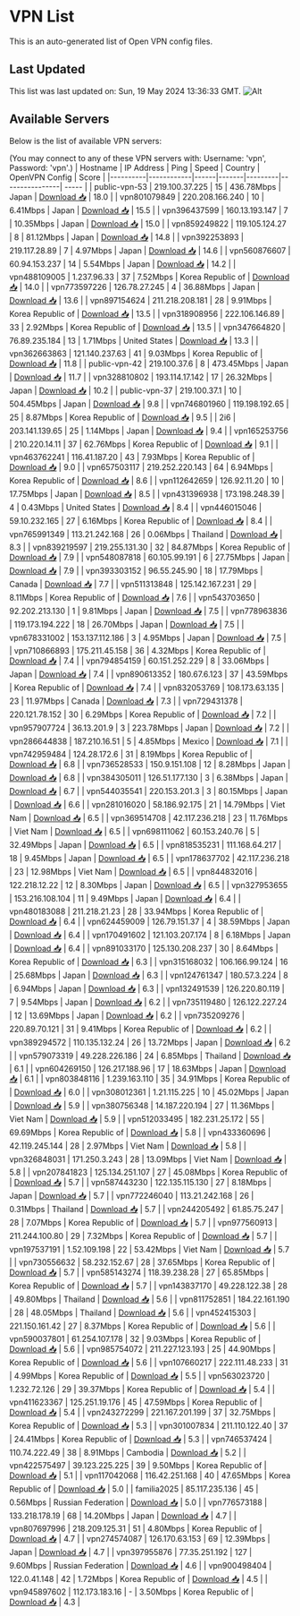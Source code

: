 # VPN List

This is an auto-generated list of Open VPN config files.

## Last Updated

This list was last updated on: Sun, 19 May 2024 13:36:33 GMT.
![Alt](https://repobeats.axiom.co/api/embed/186b98318ef1479477931607c1ad7d823f12451f.svg "Repobeats analytics image")

## Available Servers

Below is the list of available VPN servers:

(You may connect to any of these VPN servers with: Username: 'vpn', Password: 'vpn'.)
| Hostname | IP Address | Ping | Speed | Country | OpenVPN Config | Score |
|----------|------------|------|-------|---------|----------------| ----- |
| public-vpn-53 | 219.100.37.225 | 15 | 436.78Mbps | Japan | [Download 📥](./configs/server_0_JP.ovpn) | 18.0 |
| vpn801079849 | 220.208.166.240 | 10 | 6.41Mbps | Japan | [Download 📥](./configs/server_1_JP.ovpn) | 15.5 |
| vpn396437599 | 160.13.193.147 | 7 | 10.35Mbps | Japan | [Download 📥](./configs/server_2_JP.ovpn) | 15.0 |
| vpn859249822 | 119.105.124.27 | 8 | 81.12Mbps | Japan | [Download 📥](./configs/server_3_JP.ovpn) | 14.8 |
| vpn392253893 | 219.117.28.89 | 7 | 4.97Mbps | Japan | [Download 📥](./configs/server_4_JP.ovpn) | 14.6 |
| vpn560876607 | 60.94.153.237 | 14 | 5.54Mbps | Japan | [Download 📥](./configs/server_5_JP.ovpn) | 14.2 |
| vpn488109005 | 1.237.96.33 | 37 | 7.52Mbps | Korea Republic of | [Download 📥](./configs/server_6_KR.ovpn) | 14.0 |
| vpn773597226 | 126.78.27.245 | 4 | 36.88Mbps | Japan | [Download 📥](./configs/server_7_JP.ovpn) | 13.6 |
| vpn897154624 | 211.218.208.181 | 28 | 9.91Mbps | Korea Republic of | [Download 📥](./configs/server_8_KR.ovpn) | 13.5 |
| vpn318908956 | 222.106.146.89 | 33 | 2.92Mbps | Korea Republic of | [Download 📥](./configs/server_9_KR.ovpn) | 13.5 |
| vpn347664820 | 76.89.235.184 | 13 | 1.71Mbps | United States | [Download 📥](./configs/server_10_US.ovpn) | 13.3 |
| vpn362663863 | 121.140.237.63 | 41 | 9.03Mbps | Korea Republic of | [Download 📥](./configs/server_11_KR.ovpn) | 11.8 |
| public-vpn-42 | 219.100.37.6 | 8 | 473.45Mbps | Japan | [Download 📥](./configs/server_12_JP.ovpn) | 11.7 |
| vpn328810802 | 193.114.17.142 | 17 | 26.32Mbps | Japan | [Download 📥](./configs/server_13_JP.ovpn) | 10.2 |
| public-vpn-37 | 219.100.37.1 | 10 | 504.45Mbps | Japan | [Download 📥](./configs/server_14_JP.ovpn) | 9.8 |
| vpn746801960 | 119.198.192.65 | 25 | 8.87Mbps | Korea Republic of | [Download 📥](./configs/server_15_KR.ovpn) | 9.5 |
| 2i6 | 203.141.139.65 | 25 | 1.14Mbps | Japan | [Download 📥](./configs/server_16_JP.ovpn) | 9.4 |
| vpn165253756 | 210.220.14.11 | 37 | 62.76Mbps | Korea Republic of | [Download 📥](./configs/server_17_KR.ovpn) | 9.1 |
| vpn463762241 | 116.41.187.20 | 43 | 7.93Mbps | Korea Republic of | [Download 📥](./configs/server_18_KR.ovpn) | 9.0 |
| vpn657503117 | 219.252.220.143 | 64 | 6.94Mbps | Korea Republic of | [Download 📥](./configs/server_19_KR.ovpn) | 8.6 |
| vpn112642659 | 126.92.11.20 | 10 | 17.75Mbps | Japan | [Download 📥](./configs/server_20_JP.ovpn) | 8.5 |
| vpn431396938 | 173.198.248.39 | 4 | 0.43Mbps | United States | [Download 📥](./configs/server_21_US.ovpn) | 8.4 |
| vpn446015046 | 59.10.232.165 | 27 | 6.16Mbps | Korea Republic of | [Download 📥](./configs/server_22_KR.ovpn) | 8.4 |
| vpn765991349 | 113.21.242.168 | 26 | 0.06Mbps | Thailand | [Download 📥](./configs/server_23_TH.ovpn) | 8.3 |
| vpn839219597 | 219.255.131.30 | 32 | 84.87Mbps | Korea Republic of | [Download 📥](./configs/server_24_KR.ovpn) | 7.9 |
| vpn548087818 | 60.105.99.191 | 6 | 27.75Mbps | Japan | [Download 📥](./configs/server_25_JP.ovpn) | 7.9 |
| vpn393303152 | 96.55.245.90 | 18 | 17.79Mbps | Canada | [Download 📥](./configs/server_26_CA.ovpn) | 7.7 |
| vpn511313848 | 125.142.167.231 | 29 | 8.11Mbps | Korea Republic of | [Download 📥](./configs/server_27_KR.ovpn) | 7.6 |
| vpn543703650 | 92.202.213.130 | 1 | 9.81Mbps | Japan | [Download 📥](./configs/server_28_JP.ovpn) | 7.5 |
| vpn778963836 | 119.173.194.222 | 18 | 26.70Mbps | Japan | [Download 📥](./configs/server_29_JP.ovpn) | 7.5 |
| vpn678331002 | 153.137.112.186 | 3 | 4.95Mbps | Japan | [Download 📥](./configs/server_30_JP.ovpn) | 7.5 |
| vpn710866893 | 175.211.45.158 | 36 | 4.32Mbps | Korea Republic of | [Download 📥](./configs/server_31_KR.ovpn) | 7.4 |
| vpn794854159 | 60.151.252.229 | 8 | 33.06Mbps | Japan | [Download 📥](./configs/server_32_JP.ovpn) | 7.4 |
| vpn890613352 | 180.67.6.123 | 37 | 43.59Mbps | Korea Republic of | [Download 📥](./configs/server_33_KR.ovpn) | 7.4 |
| vpn832053769 | 108.173.63.135 | 23 | 11.97Mbps | Canada | [Download 📥](./configs/server_34_CA.ovpn) | 7.3 |
| vpn729431378 | 220.121.78.152 | 30 | 6.29Mbps | Korea Republic of | [Download 📥](./configs/server_35_KR.ovpn) | 7.2 |
| vpn957907724 | 36.13.201.9 | 3 | 223.78Mbps | Japan | [Download 📥](./configs/server_36_JP.ovpn) | 7.2 |
| vpn286644838 | 187.210.16.51 | 5 | 4.85Mbps | Mexico | [Download 📥](./configs/server_37_MX.ovpn) | 7.1 |
| vpn742959484 | 124.28.172.6 | 31 | 8.19Mbps | Korea Republic of | [Download 📥](./configs/server_38_KR.ovpn) | 6.8 |
| vpn736528533 | 150.9.151.108 | 12 | 8.28Mbps | Japan | [Download 📥](./configs/server_39_JP.ovpn) | 6.8 |
| vpn384305011 | 126.51.177.130 | 3 | 6.38Mbps | Japan | [Download 📥](./configs/server_40_JP.ovpn) | 6.7 |
| vpn544035541 | 220.153.201.3 | 3 | 80.15Mbps | Japan | [Download 📥](./configs/server_41_JP.ovpn) | 6.6 |
| vpn281016020 | 58.186.92.175 | 21 | 14.79Mbps | Viet Nam | [Download 📥](./configs/server_42_VN.ovpn) | 6.5 |
| vpn369514708 | 42.117.236.218 | 23 | 11.76Mbps | Viet Nam | [Download 📥](./configs/server_43_VN.ovpn) | 6.5 |
| vpn698111062 | 60.153.240.76 | 5 | 32.49Mbps | Japan | [Download 📥](./configs/server_44_JP.ovpn) | 6.5 |
| vpn818535231 | 111.168.64.217 | 18 | 9.45Mbps | Japan | [Download 📥](./configs/server_45_JP.ovpn) | 6.5 |
| vpn178637702 | 42.117.236.218 | 23 | 12.98Mbps | Viet Nam | [Download 📥](./configs/server_46_VN.ovpn) | 6.5 |
| vpn844832016 | 122.218.12.22 | 12 | 8.30Mbps | Japan | [Download 📥](./configs/server_47_JP.ovpn) | 6.5 |
| vpn327953655 | 153.216.108.104 | 11 | 9.49Mbps | Japan | [Download 📥](./configs/server_48_JP.ovpn) | 6.4 |
| vpn480183088 | 211.218.21.23 | 28 | 33.94Mbps | Korea Republic of | [Download 📥](./configs/server_49_KR.ovpn) | 6.4 |
| vpn624459009 | 126.79.151.37 | 4 | 38.59Mbps | Japan | [Download 📥](./configs/server_50_JP.ovpn) | 6.4 |
| vpn170491602 | 121.103.207.174 | 8 | 6.18Mbps | Japan | [Download 📥](./configs/server_51_JP.ovpn) | 6.4 |
| vpn891033170 | 125.130.208.237 | 30 | 8.64Mbps | Korea Republic of | [Download 📥](./configs/server_52_KR.ovpn) | 6.3 |
| vpn315168032 | 106.166.99.124 | 16 | 25.68Mbps | Japan | [Download 📥](./configs/server_53_JP.ovpn) | 6.3 |
| vpn124761347 | 180.57.3.224 | 8 | 6.94Mbps | Japan | [Download 📥](./configs/server_54_JP.ovpn) | 6.3 |
| vpn132491539 | 126.220.80.119 | 7 | 9.54Mbps | Japan | [Download 📥](./configs/server_55_JP.ovpn) | 6.2 |
| vpn735119480 | 126.122.227.24 | 12 | 13.69Mbps | Japan | [Download 📥](./configs/server_56_JP.ovpn) | 6.2 |
| vpn735209276 | 220.89.70.121 | 31 | 9.41Mbps | Korea Republic of | [Download 📥](./configs/server_57_KR.ovpn) | 6.2 |
| vpn389294572 | 110.135.132.24 | 26 | 13.72Mbps | Japan | [Download 📥](./configs/server_58_JP.ovpn) | 6.2 |
| vpn579073319 | 49.228.226.186 | 24 | 6.85Mbps | Thailand | [Download 📥](./configs/server_59_TH.ovpn) | 6.1 |
| vpn604269150 | 126.217.188.96 | 17 | 18.63Mbps | Japan | [Download 📥](./configs/server_60_JP.ovpn) | 6.1 |
| vpn803848116 | 1.239.163.110 | 35 | 34.91Mbps | Korea Republic of | [Download 📥](./configs/server_61_KR.ovpn) | 6.0 |
| vpn308012361 | 1.21.115.225 | 10 | 45.02Mbps | Japan | [Download 📥](./configs/server_62_JP.ovpn) | 5.9 |
| vpn380756348 | 14.187.220.194 | 27 | 11.36Mbps | Viet Nam | [Download 📥](./configs/server_63_VN.ovpn) | 5.9 |
| vpn512033495 | 182.231.25.172 | 55 | 69.69Mbps | Korea Republic of | [Download 📥](./configs/server_64_KR.ovpn) | 5.8 |
| vpn433360696 | 42.119.245.144 | 28 | 2.97Mbps | Viet Nam | [Download 📥](./configs/server_65_VN.ovpn) | 5.8 |
| vpn326848031 | 171.250.3.243 | 28 | 13.09Mbps | Viet Nam | [Download 📥](./configs/server_66_VN.ovpn) | 5.8 |
| vpn207841823 | 125.134.251.107 | 27 | 45.08Mbps | Korea Republic of | [Download 📥](./configs/server_67_KR.ovpn) | 5.7 |
| vpn587443230 | 122.135.115.130 | 27 | 8.18Mbps | Japan | [Download 📥](./configs/server_68_JP.ovpn) | 5.7 |
| vpn772246040 | 113.21.242.168 | 26 | 0.31Mbps | Thailand | [Download 📥](./configs/server_69_TH.ovpn) | 5.7 |
| vpn244205492 | 61.85.75.247 | 28 | 7.07Mbps | Korea Republic of | [Download 📥](./configs/server_70_KR.ovpn) | 5.7 |
| vpn977560913 | 211.244.100.80 | 29 | 7.32Mbps | Korea Republic of | [Download 📥](./configs/server_71_KR.ovpn) | 5.7 |
| vpn197537191 | 1.52.109.198 | 22 | 53.42Mbps | Viet Nam | [Download 📥](./configs/server_72_VN.ovpn) | 5.7 |
| vpn730556632 | 58.232.152.67 | 28 | 37.65Mbps | Korea Republic of | [Download 📥](./configs/server_73_KR.ovpn) | 5.7 |
| vpn585143274 | 118.39.238.28 | 27 | 65.85Mbps | Korea Republic of | [Download 📥](./configs/server_74_KR.ovpn) | 5.7 |
| vpn143837170 | 49.228.122.38 | 28 | 49.80Mbps | Thailand | [Download 📥](./configs/server_75_TH.ovpn) | 5.6 |
| vpn811752851 | 184.22.161.190 | 28 | 48.05Mbps | Thailand | [Download 📥](./configs/server_76_TH.ovpn) | 5.6 |
| vpn452415303 | 221.150.161.42 | 27 | 8.37Mbps | Korea Republic of | [Download 📥](./configs/server_77_KR.ovpn) | 5.6 |
| vpn590037801 | 61.254.107.178 | 32 | 9.03Mbps | Korea Republic of | [Download 📥](./configs/server_78_KR.ovpn) | 5.6 |
| vpn985754072 | 211.227.123.193 | 25 | 44.90Mbps | Korea Republic of | [Download 📥](./configs/server_79_KR.ovpn) | 5.6 |
| vpn107660217 | 222.111.48.233 | 31 | 4.99Mbps | Korea Republic of | [Download 📥](./configs/server_80_KR.ovpn) | 5.5 |
| vpn563023720 | 1.232.72.126 | 29 | 39.37Mbps | Korea Republic of | [Download 📥](./configs/server_81_KR.ovpn) | 5.4 |
| vpn411623367 | 125.251.19.176 | 45 | 47.59Mbps | Korea Republic of | [Download 📥](./configs/server_82_KR.ovpn) | 5.4 |
| vpn243272299 | 221.167.201.199 | 37 | 32.75Mbps | Korea Republic of | [Download 📥](./configs/server_83_KR.ovpn) | 5.3 |
| vpn301007834 | 211.110.122.40 | 37 | 24.41Mbps | Korea Republic of | [Download 📥](./configs/server_84_KR.ovpn) | 5.3 |
| vpn746537424 | 110.74.222.49 | 38 | 8.91Mbps | Cambodia | [Download 📥](./configs/server_85_KH.ovpn) | 5.2 |
| vpn422575497 | 39.123.225.225 | 39 | 9.50Mbps | Korea Republic of | [Download 📥](./configs/server_86_KR.ovpn) | 5.1 |
| vpn117042068 | 116.42.251.168 | 40 | 47.65Mbps | Korea Republic of | [Download 📥](./configs/server_87_KR.ovpn) | 5.0 |
| familia2025 | 85.117.235.136 | 45 | 0.56Mbps | Russian Federation | [Download 📥](./configs/server_88_RU.ovpn) | 5.0 |
| vpn776573188 | 133.218.178.19 | 68 | 14.20Mbps | Japan | [Download 📥](./configs/server_89_JP.ovpn) | 4.7 |
| vpn807697996 | 218.209.125.31 | 51 | 4.80Mbps | Korea Republic of | [Download 📥](./configs/server_90_KR.ovpn) | 4.7 |
| vpn274574087 | 126.170.63.153 | 69 | 12.39Mbps | Japan | [Download 📥](./configs/server_91_JP.ovpn) | 4.7 |
| vpn397955876 | 77.35.251.192 | 127 | 9.60Mbps | Russian Federation | [Download 📥](./configs/server_92_RU.ovpn) | 4.6 |
| vpn900498404 | 122.0.41.148 | 42 | 1.72Mbps | Korea Republic of | [Download 📥](./configs/server_93_KR.ovpn) | 4.5 |
| vpn945897602 | 112.173.183.16 | - | 3.50Mbps | Korea Republic of | [Download 📥](./configs/server_94_KR.ovpn) | 4.3 |
